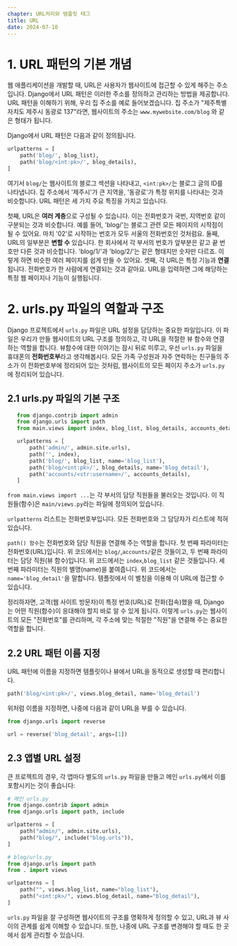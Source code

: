 ```yaml
---
chapter: URL처리와 템플릿 태그
title: URL
date: 2024-07-10
---
```

# 1. URL 패턴의 기본 개념

웹 애플리케이션을 개발할 때, URL은 사용자가 웹사이트에 접근할 수 있게 해주는 주소입니다. Django에서 URL 패턴은 이러한 주소를 정의하고 관리하는 방법을 제공합니다. URL 패턴을 이해하기 위해, 우리 집 주소를 예로 들어보겠습니다. 집 주소가 "제주특별자치도 제주시 동광로 137"라면, 웹사이트의 주소는 
`www.mywebsite.com/blog` 와 같은 형태가 됩니다.

Django에서 URL 패턴은 다음과 같이 정의됩니다.

```python
urlpatterns = [
    path('blog/', blog_list),
    path('blog/<int:pk>/', blog_details),
]
```

여기서 `blog/`는 웹사이트의 블로그 섹션을 나타내고, `<int:pk>/`는 블로그 글의 ID를 나타냅니다. 
집 주소에서 '제주시'가 큰 지역을, '동광로'가 특정 위치를 나타내는 것과 비슷합니다.
URL 패턴은 세 가지 주요 특징을 가지고 있습니다.

첫째, URL은 **여러 계층**으로 구성될 수 있습니다. 이는 전화번호가 국번, 지역번호 같이 구분되는 것과 비슷합니다. 
예를 들어, 'blog/'는 블로그 관련 모든 페이지의 시작점이 될 수 있어요. 마치 '02'로 시작하는 번호가 모두 서울의 전화번호인 것처럼요.
둘째, URL의 일부분은 **변할 수** 있습니다. 한 회사에서 각 부서의 번호가 앞부분은 같고 끝 번호만 다른 것과 비슷합니다.
'blog/1/'과 'blog/2/'는 같은 형태지만 숫자만 다르죠. 이렇게 하면 비슷한 여러 페이지를 쉽게 만들 수 있어요.
셋째, 각 URL은 특정 기능과 **연결**됩니다. 전화번호가 한 사람에게 연결되는 것과 같아요. URL을 입력하면 그에 해당하는 특정 웹 페이지나 기능이 실행됩니다.

# 2. urls.py 파일의 역할과 구조

Django 프로젝트에서 `urls.py` 파일은 URL 설정을 담당하는 중요한 파일입니다. 이 파일은 우리가 만들 웹사이트의 URL 구조를 정의하고, 각 URL을 적절한 뷰 함수와 연결하는 역할을 합니다. 뷰함수에 대한 이야기는 잠시 뒤로 미루고, 
우선 `urls.py` 파일을 휴대폰의 **전화번호부**라고 생각해봅시다. 모든 가족 구성원과 자주 연락하는 친구들의 주소가 이 전화번호부에 정리되어 있는 것처럼, 
웹사이트의 모든 페이지 주소가 `urls.py`에 정리되어 있습니다.

## 2.1 urls.py 파일의 기본 구조

```python
   from django.contrib import admin
   from django.urls import path
   from main.views import index, blog_list, blog_details, accounts_details

   urlpatterns = [
       path('admin/', admin.site.urls),
       path('', index),
       path('blog/', blog_list, name='blog_list'),
       path('blog/<int:pk>/', blog_details, name='blog_detail'),
       path('accounts/<str:username>/', accounts_details),
   ]
```
`from main.views import ...`는 각 부서의 담당 직원들을 불러오는 것입니다. 이 직원들(함수)은 `main/views.py`라는 파일에 정의되어 있습니다.

`urlpatterns` 리스트는 전화번호부입니다. 모든 전화번호와 그 담당자가 리스트에 적혀있습니다.

`path() 함수`는 전화번호와 담당 직원을 연결해 주는 역할을 합니다. 첫 번째 파라미터는 전화번호(URL)입니다. 위 코드에서는 `blog/`,`accounts/`같은 것들이고, 두 번째 파라미터는 담당 직원(뷰 함수)입니다. 위 코드에서는 `index`,`blog_list` 같은 것들입니다.
세번째 파라미터는 직원의 별명(name)을 붙여줍니다. 위 코드에서는 `name='blog_detail'`을 말합니다. 
템플릿에서 이 별칭을 이용해 이 URL에 접근할 수 있습니다.

정리하자면, 고객(웹 사이트 방문자)이 특정 번호(URL)로 전화(접속)했을 때, Django 는 어떤 직원(함수)이 응대해야 할지 바로 알 수 있게 됩니다. 
이렇게 `urls.py`는 웹사이트의 모든 "전화번호"를 관리하며, 각 주소에 맞는 적절한 "직원"을 연결해 주는 중요한 역할을 합니다.

## 2.2 URL 패턴 이름 지정

URL 패턴에 이름을 지정하면 템플릿이나 뷰에서 URL을 동적으로 생성할 때 편리합니다.

```python
path('blog/<int:pk>/', views.blog_detail, name='blog_detail')
```

위처럼 이름을 지정하면, 나중에 다음과 같이 URL을 부를 수 있습니다.

```python
from django.urls import reverse

url = reverse('blog_detail', args=[1])
```

## 2.3 앱별 URL 설정

큰 프로젝트의 경우, 각 앱마다 별도의 `urls.py` 파일을 만들고 메인 `urls.py`에서 이를 포함시키는 것이 좋습니다:

```python
# 메인 urls.py
from django.contrib import admin
from django.urls import path, include

urlpatterns = [
    path("admin/", admin.site.urls),
    path("blog/", include("blog.urls")),
]

# blog/urls.py
from django.urls import path
from . import views

urlpatterns = [
    path("", views.blog_list, name="blog_list"),
    path("<int:pk>/", views.blog_detail, name="blog_detail"),
]
```
`urls.py` 파일을 잘 구성하면 웹사이트의 구조를 명확하게 정의할 수 있고, URL과 뷰 사이의 관계를 쉽게 이해할 수 있습니다. 
또한, 나중에 URL 구조를 변경해야 할 때도 한 곳에서 쉽게 관리할 수 있습니다.